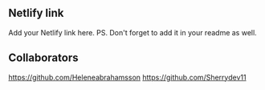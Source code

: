 ## Netlify link

Add your Netlify link here.
PS. Don't forget to add it in your readme as well.

## Collaborators

https://github.com/Heleneabrahamsson
https://github.com/Sherrydev11
